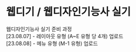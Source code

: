 # 웹디기 / 웹디자인기능사 실기
웹디자인기능사 실기 준비 과정<br>
[23.08.07] - 레이아웃 유형 (A~E 유형 당 4개) 업로드<br>
[23.08.08] - 메뉴 유형 (M-1 유형) 업로드<br>
